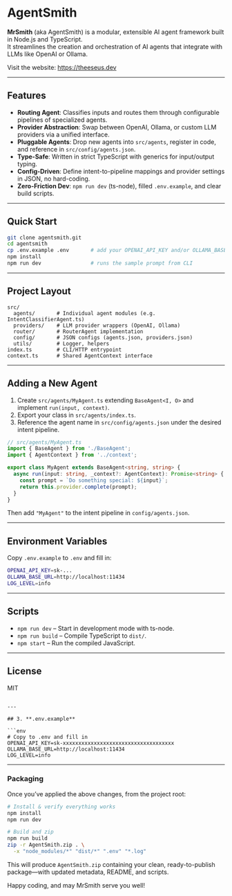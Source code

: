
# AgentSmith

**MrSmith** (aka AgentSmith) is a modular, extensible AI agent framework built in Node.js and TypeScript.  
It streamlines the creation and orchestration of AI agents that integrate with LLMs like OpenAI or Ollama.

Visit the website: https://theeseus.dev

---

## Features

- **Routing Agent**: Classifies inputs and routes them through configurable pipelines of specialized agents.  
- **Provider Abstraction**: Swap between OpenAI, Ollama, or custom LLM providers via a unified interface.  
- **Pluggable Agents**: Drop new agents into `src/agents`, register in code, and reference in `src/config/agents.json`.  
- **Type-Safe**: Written in strict TypeScript with generics for input/output typing.  
- **Config-Driven**: Define intent-to-pipeline mappings and provider settings in JSON, no hard-coding.  
- **Zero-Friction Dev**: `npm run dev` (ts-node), filled `.env.example`, and clear build scripts.

---

## Quick Start

```bash
git clone agentsmith.git
cd agentsmith
cp .env.example .env       # add your OPENAI_API_KEY and/or OLLAMA_BASE_URL
npm install
npm run dev                # runs the sample prompt from CLI
````

---

## Project Layout

```
src/
  agents/       # Individual agent modules (e.g. IntentClassifierAgent.ts)
  providers/    # LLM provider wrappers (OpenAI, Ollama)
  router/       # RouterAgent implementation
  config/       # JSON configs (agents.json, providers.json)
  utils/        # Logger, helpers
index.ts        # CLI/HTTP entrypoint
context.ts      # Shared AgentContext interface
```

---

## Adding a New Agent

1. Create `src/agents/MyAgent.ts` extending `BaseAgent<I, O>` and implement `run(input, context)`.
2. Export your class in `src/agents/index.ts`.
3. Reference the agent name in `src/config/agents.json` under the desired intent pipeline.

```ts
// src/agents/MyAgent.ts
import { BaseAgent } from './BaseAgent';
import { AgentContext } from '../context';

export class MyAgent extends BaseAgent<string, string> {
  async run(input: string, _context?: AgentContext): Promise<string> {
    const prompt = `Do something special: ${input}`;
    return this.provider.complete(prompt);
  }
}
```

Then add `"MyAgent"` to the intent pipeline in `config/agents.json`.

---

## Environment Variables

Copy `.env.example` to `.env` and fill in:

```bash
OPENAI_API_KEY=sk-...
OLLAMA_BASE_URL=http://localhost:11434
LOG_LEVEL=info
```

---

## Scripts

* `npm run dev` – Start in development mode with ts-node.
* `npm run build` – Compile TypeScript to `dist/`.
* `npm start` – Run the compiled JavaScript.

---

## License

MIT

````

---

## 3. **.env.example**  

```env
# Copy to .env and fill in
OPENAI_API_KEY=sk-xxxxxxxxxxxxxxxxxxxxxxxxxxxxxxxxxxxx
OLLAMA_BASE_URL=http://localhost:11434
LOG_LEVEL=info
````

---

### Packaging

Once you’ve applied the above changes, from the project root:

```bash
# Install & verify everything works
npm install
npm run dev

# Build and zip
npm run build
zip -r AgentSmith.zip . \
  -x "node_modules/*" "dist/*" ".env" "*.log"
```

This will produce `AgentSmith.zip` containing your clean, ready-to-publish package—with updated metadata, README, and scripts.

Happy coding, and may MrSmith serve you well!
